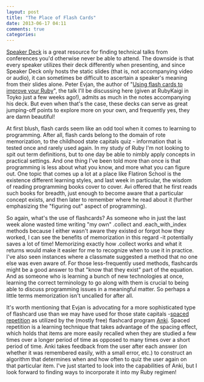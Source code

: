 ```yaml
---
layout: post
title: "The Place of Flash Cards"
date: 2013-06-17 04:11
comments: true
categories: 
---
```


[Speaker Deck](http://www.speakerdeck.com) is a great resource for finding technical talks from conferences you'd otherwise never be able to attend. The downside is that every speaker utilizes their deck differently when presenting, and since Speaker Deck only hosts the static slides (that is, not accompanying video or audio), it can sometimes be difficult to ascertain a speaker's meaning from their slides alone. Peter Evjan, the author of "[Using flash cards to improve your Ruby](https://speakerdeck.com/evjan/using-flash-cards-to-improve-your-ruby)", the talk I'll be discussing here (given at RubyKaigi in Toyko just a few weeks ago!), admits as much in the notes accompanying his deck. But even when that's the case, these decks can serve as great jumping-off points to explore more on your own, and frequently yes, they are damn beautiful!

<script async class="speakerdeck-embed" data-slide="3" data-id="01bed5c0b80c013018cb5a7f351b6bd1" data-ratio="1.33333333333333" src="//speakerdeck.com/assets/embed.js"></script>

At first blush, flash cards seem like an odd tool when it comes to learning to programming. After all, flash cards belong to the domain of rote memorization, to the childhood state capitals quiz - information that is tested once and rarely used again. In my study of Ruby I'm not looking to spit out term definitions, but to one day be able to nimbly apply concepts in practical settings. And one thing I've been told more than once is that programming is less about what you know, and more what you can figure out. One topic that comes up a lot at a place like Flatiron School is the existence different learning styles, and last week in particular, the wisdom of reading programming books cover to cover. Avi offered that he first reads such books for breadth, just enough to become aware that a particular concept exists, and then later to remember where he read about it (further emphasizing the "figuring out" aspect of programming). 

So again, what's the use of flashcards? As someone who in just the last week alone wasted time writing "my own" .collect and .each_with_index methods because I either wasn't aware they existed or forgot how they worked, I can see the benefits of memorization in this regard -it potentially saves a lot of time! Memorizing exactly how .collect works and what it returns would make it easier for me to recognize when to use it in practice. I've also seen instances where a classmate suggested a method that no one else was even aware of. For those less-frequently used methods, flashcards might be a good answer to that "know that they exist" part of the equation. And as someone who is learning a bunch of new technologies at once, learning the correct terminology to go along with them is crucial to being able to discuss programming issues in a meaningful matter. So perhaps a little terms memorization isn't uncalled for after all.

It's worth mentioning that Evjan is advocating for a more sophisticated type of flashcard use than we may have used for those state capitals -[spaced repetition](http://en.wikipedia.org/wiki/Spaced_repetition) as utilized by the (mostly free) flashcard program [Anki](http://ankisrs.net/). Spaced repetition is a learning technique that takes advantage of the spacing effect, which holds that items are more easily recalled when they are studied a few times over a longer period of time as opposed to many times over a short period of time. Anki takes feedback from the user after each answer (on whether it was remembered easily, with a small error, etc.) to construct an algorithm that determines when and how often to quiz the user again on that particular item. I've just started to look into the capabilities of Anki, but I look forward to finding ways to incorporate it into my Ruby regimen!
